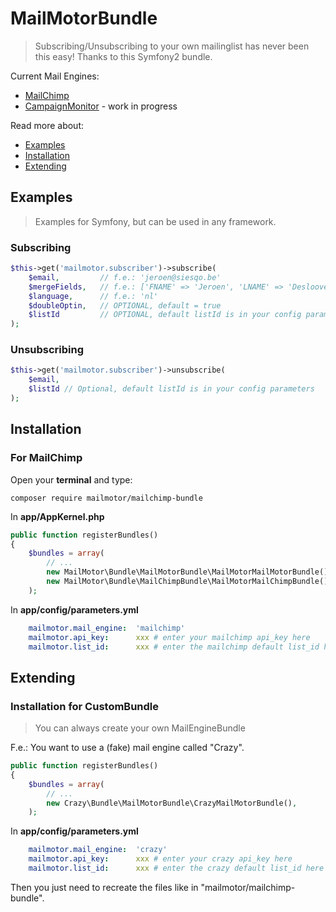 # MailMotorBundle

>Subscribing/Unsubscribing to your own mailinglist has never been this easy! Thanks to this Symfony2 bundle.

Current Mail Engines:
* [MailChimp](https://github.com/mailmotor/mailmotor-mailchimp)
* [CampaignMonitor](https://github.com/mailmotor/mailmotor-campaignmonitor) - work in progress

Read more about:
* [Examples](#examples)
* [Installation](#installation)
* [Extending](#extending)

## Examples

> Examples for Symfony, but can be used in any framework.

### Subscribing

```php
$this->get('mailmotor.subscriber')->subscribe(
    $email,         // f.e.: 'jeroen@siesqo.be'
    $mergeFields,   // f.e.: ['FNAME' => 'Jeroen', 'LNAME' => 'Desloovere']
    $language,      // f.e.: 'nl'
    $doubleOptin,   // OPTIONAL, default = true
    $listId         // OPTIONAL, default listId is in your config parameters
);
```

### Unsubscribing

```php
$this->get('mailmotor.subscriber')->unsubscribe(
    $email,
    $listId // Optional, default listId is in your config parameters
);
```

## Installation

### For MailChimp

Open your **terminal** and type:
```
composer require mailmotor/mailchimp-bundle
```

In **app/AppKernel.php**

```php
public function registerBundles()
{
    $bundles = array(
        // ...
        new MailMotor\Bundle\MailMotorBundle\MailMotorMailMotorBundle(),
        new MailMotor\Bundle\MailChimpBundle\MailMotorMailChimpBundle(),
    );
```

In **app/config/parameters.yml**

```yaml
    mailmotor.mail_engine:  'mailchimp'
    mailmotor.api_key:      xxx # enter your mailchimp api_key here
    mailmotor.list_id:      xxx # enter the mailchimp default list_id here
```

## Extending

### Installation for CustomBundle

> You can always create your own MailEngineBundle

F.e.: You want to use a (fake) mail engine called "Crazy".

```php
public function registerBundles()
{
    $bundles = array(
        // ...
        new Crazy\Bundle\MailMotorBundle\CrazyMailMotorBundle(),
    );
```

In **app/config/parameters.yml**

```yaml
    mailmotor.mail_engine:  'crazy'
    mailmotor.api_key:      xxx # enter your crazy api_key here
    mailmotor.list_id:      xxx # enter the crazy default list_id here
```

Then you just need to recreate the files like in "mailmotor/mailchimp-bundle".

